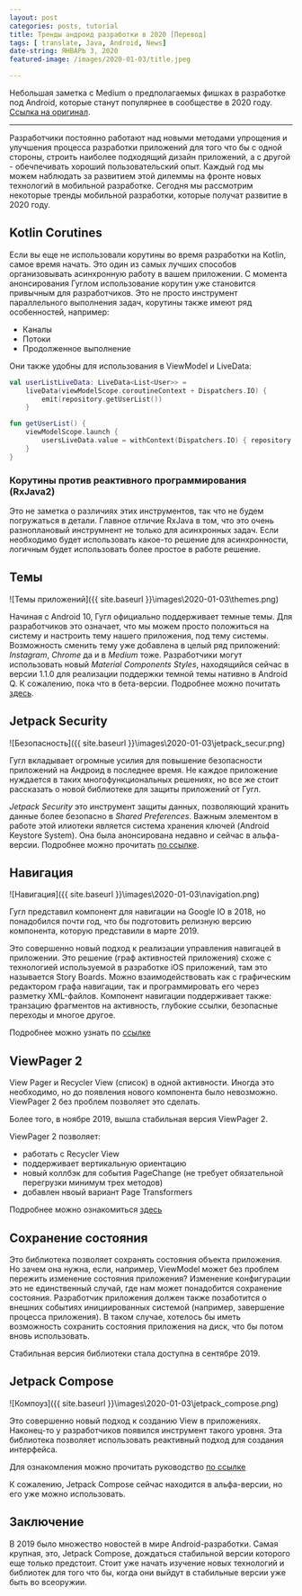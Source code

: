 ```yaml
---
layout: post
categories: posts, tutorial
title: Тренды андроид разработки в 2020 [Перевод]
tags: [ translate, Java, Android, News]
date-string: ЯНВАРЬ 3, 2020
featured-image: /images/2020-01-03/title.jpeg

---
```


Небольшая заметка с Medium о предполагаемых фишках в разработке под Android, которые станут популярнее в сообществе в 2020 году. [Ссылка на оригинал](https://android.jlelse.eu/android-trends-in-2020-d6a2930596a).

----------
Разработчики постоянно работают над новыми методами упрощения и улучшения процесса разработки приложений для того что бы с одной стороны, строить наиболее подходящий дизайн приложений, а с другой - обечпечивать хороший пользовательский опыт. Каждый год мы можем наблюдать за развитием этой дилеммы на фронте новых технологий в мобильной разработке. Сегодня мы рассмотрим некоторые тренды мобильной разработки, которые получат развитие в 2020 году. 

## Kotlin Corutines
 
 Если вы еще не использовали корутины во время разработки на Kotlin, самое время начать. Это один из самых лучших способов организовывать асинхронную работу в вашем приложении. С момента анонсирования Гуглом использование корутин уже становится привычным для разработчиков. Это не просто инструмент параллельного выполнения задач, корутины также имеют ряд особенностей, например: 
 - Каналы
 - Потоки
 - Продолженное выполнение

 Они также удобны для использования в ViewModel и LiveData: 

```kotlin
val userListLiveData: LiveData<List<User>> =
    liveData(viewModelScope.coroutineContext + Dispatchers.IO) {
        emit(repository.getUserList())
    }

fun getUserList() {
    viewModelScope.launch {
        usersLiveData.value = withContext(Dispatchers.IO) { repository.getUserList() }
    }
}

```

### Корутины против реактивного программирования (RxJava2)

Это не заметка о различиях этих инструментов, так что не будем погружаться в детали. Главное отличие RxJava в том, что это очень разноплановый инструмнент не только для асинхронных задач. Если необходимо будет использовать какое-то решение для асинхронности, логичным будет использовать более простое в работе решение.


## Темы 

![Темы приложений]({{ site.baseurl }}\images\2020-01-03\themes.png) 

Начиная с Android 10, Гугл официально поддерживает темные темы. Для разработчиков это означает, что мы можем просто положиться на систему и настроить тему нашего приложения, под тему системы. Возможность сменить тему уже добавлена в целый ряд приложений: *Instagram*, *Chrome* да и в *Medium* тоже. Разработчики могут использовать новый *Material Components Styles*, находящийся сейчас в версии 1.1.0 для реализации поддержки темной темы нативно в Android Q. К сожалению, пока что в бета-версии. Подробнее можно почитать [здесь](https://material.io/develop/android/theming/dark/). 

## Jetpack Security

![Безопасность]({{ site.baseurl }}\images\2020-01-03\jetpack_secur.png) 

Гугл вкладывает огромные усилия для повышение безопасности приложений на Андроид в последнее время. Не каждое приложение нуждается в таких многофункциональных решениях, но все же стоит рассказать о новой библиотеке для защиты приложений от Гугл.

*Jetpack Security* это инструмент защиты данных, позволяющий хранить данные более безопасно в *Shared Preferences*. Важным элементом в работе этой илиотеки является система хранения ключей (Android Keystore System). Она была анонсирована недавно и сейчас в альфа-версии. Подробнее можно прочитать [по ссылке](https://developer.android.com/topic/security/data.md). 


## Навигация

![Навигация]({{ site.baseurl }}\images\2020-01-03\navigation.png) 

Гугл представил компонент для навигации на Google IO в 2018, но понадобился почти год, что бы подготовить релизную версию компонента, которую представили в марте 2019. 

Это совершенно новый подход к реализации управления навигацей в приложении. Это решение (граф активностей приложения) схоже с технологией используемой в разработке iOS приложений, там это называется Story Boards. Можно взаимодействовать как с графическим редактором графа навигации, так и программировать его через разметку XML-файлов. Компонент навигации поддерживает также: транзацию фрагментов на активность, глубокие ссылки, безопасные переходы и многое другое. 

Подробнее можно узнать по [ссылке](https://developer.android.com/guide/navigation/navigation-getting-started)

## ViewPager 2

View Pager и Recycler View (список) в одной активности. Иногда это необходимо, но до появления нового компонента было невозможно. 
ViewPager 2 без проблем позволяет это сделать. 

Более того, в ноябре 2019, вышла стабильная версия ViewPager 2. 

ViewPager 2 позволяет: 

- работать с Recycler View 
- поддерживает вертикальную ориентацию
- новый коллбэк для события PageChange (не требует обязательной перегрузки минимум трех методов)
- добавлен нвоый вариант Page Transformers

Подробнее можно ознакомиться [здесь](https://medium.com/google-developer-experts/exploring-the-view-pager-2-86dbce06ff71)


## Сохранение состояния

Это библиотека позволяет сохранять состояния объекта приложения. Но зачем она нужна, если, например, ViewModel может без проблем пережить изменение состояния приложения? Изменение конфигурации это не единственный случай, где нам может понадобится сохранение состояния. Разработчик приложения должен также позаботится о внешних событиях инициированных системой (например, завершение процесса приложения). В таком случае, хотелось бы иметь возможность сохранить состояния приложения на диск, что бы потом вновь использовать. 

Стабильная версия библиотеки стала доступна в сентябре 2019. 


## Jetpack Compose

![Компоуз]({{ site.baseurl }}\images\2020-01-03\jetpack_compose.png) 

Это совершенно новый подход к созданию View в приложениях. Наконец-то у разработчиков появился инструмент такого уровня. Эта библиотека позволяет использовать реактивный подход для создания интерфейса. 

Для ознакомления можно прочитать руководство [по ссылке](https://developer.android.com/jetpack/compose/tutorial)

К сожалению, Jetpack Compose сейчас находится в альфа-версии, но его уже можно использовать. 

## Заключение

В 2019 было множество новостей в мире Android-разработки. Самая крупная, это, Jetpack Compose, дождаться стабильной версии которого еще только предстоит. Стоит уже начать изучение новых технологий и библиотек для того что бы, когда они выйдут в стабильные версии уже быть во всеоружии. 


